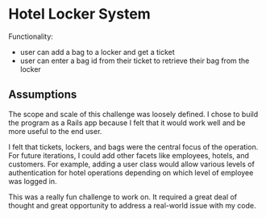 # Hotel Locker System

Functionality:
- user can add a bag to a locker and get a ticket
- user can enter a bag id from their ticket to retrieve their bag from the locker

## Assumptions
The scope and scale of this challenge was loosely defined. I chose to build the program as a Rails app because I felt that it would work well and be more useful to the end user.

I felt that tickets, lockers, and bags were the central focus of the operation. For future iterations, I could add other facets like employees, hotels, and customers. For example, adding a user class would allow various levels of authentication for hotel operations depending on which level of employee was logged in.

This was a really fun challenge to work on. It required a great deal of thought and great opportunity to address a real-world issue with my code.